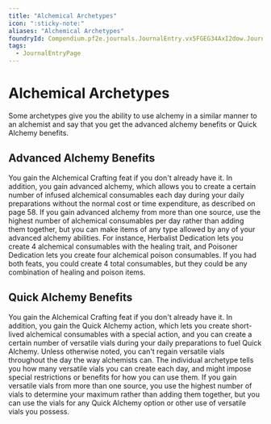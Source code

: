 ```yaml
---
title: "Alchemical Archetypes"
icon: ":sticky-note:"
aliases: "Alchemical Archetypes"
foundryId: Compendium.pf2e.journals.JournalEntry.vx5FGEG34AxI2dow.JournalEntryPage.Jkl5KOZih7MoMqAJ
tags:
  - JournalEntryPage
---
```


# Alchemical Archetypes
Some archetypes give you the ability to use alchemy in a similar manner to an alchemist and say that you get the advanced alchemy benefits or Quick Alchemy benefits.

## Advanced Alchemy Benefits

You gain the Alchemical Crafting feat if you don't already have it. In addition, you gain advanced alchemy, which allows you to create a certain number of infused alchemical consumables each day during your daily preparations without the normal cost or time expenditure, as described on page 58. If you gain advanced alchemy from more than one source, use the highest number of alchemical consumables per day rather than adding them together, but you can make items of any type allowed by any of your advanced alchemy abilities. For instance, Herbalist Dedication lets you create 4 alchemical consumables with the healing trait, and Poisoner Dedication lets you create four alchemical poison consumables. If you had both feats, you could create 4 total consumables, but they could be any combination of healing and poison items.

## Quick Alchemy Benefits

You gain the Alchemical Crafting feat if you don't already have it. In addition, you gain the Quick Alchemy action, which lets you create short-lived alchemical consumables with a special action, and you can create a certain number of versatile vials during your daily preparations to fuel Quick Alchemy. Unless otherwise noted, you can't regain versatile vials throughout the day the way alchemists can. The individual archetype tells you how many versatile vials you can create each day, and might impose special restrictions or benefits for how you can use them. If you gain versatile vials from more than one source, you use the highest number of vials to determine your maximum rather than adding them together, but you can use the vials for any Quick Alchemy option or other use of versatile vials you possess.